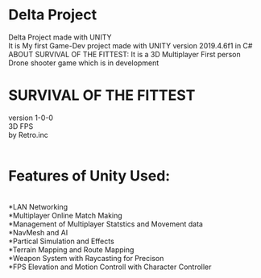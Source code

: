 # Delta Project
 Delta Project  made with UNITY 
<br />
It is My first Game-Dev project made with UNITY version 2019.4.6f1 in C#
<br />
ABOUT SURVIVAL OF THE FITTEST:
	It is a 3D Multiplayer First person Drone shooter game which is in development
<br />
# SURVIVAL OF THE FITTEST
version 1-0-0 <br />
3D FPS<br />
by Retro.inc<br />
<br />
# Features of Unity Used:
<br />
*LAN Networking<br />
*Multiplayer Online Match Making<br />
*Management of Multiplayer Statstics and Movement data<br />
*NavMesh and AI<br />
*Partical Simulation and Effects<br />
*Terrain Mapping and Route Mapping<br />
*Weapon System with Raycasting for Precison<br />
*FPS Elevation and Motion Controll with Character Controller<br />




